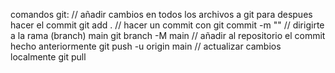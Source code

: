 comandos git:
  // añadir cambios en todos los archivos a git para despues hacer el commit
  git add .
  // hacer un commit con <mensaje>
  git commit -m "<mensaje>"
  // dirigirte a la rama (branch) main
  git branch -M main
  // añadir al repositorio el commit hecho anteriormente
  git push -u origin main
  // actualizar cambios localmente
  git pull
